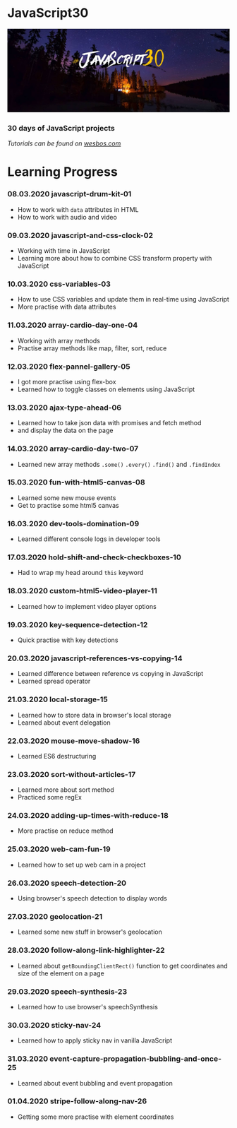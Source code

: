 # JavaScript30

![JavaScript30 header image](https://github.com/kreso66maric/JavaScript30/blob/master/js30.jpg)

### 30 days of JavaScript projects
*Tutorials can be found on [wesbos.com](https://wesbos.com/)*

# Learning Progress

### 08.03.2020 **javascript-drum-kit-01**
* How to work with `data` attributes in HTML
* How to work with audio and video

### 09.03.2020 **javascript-and-css-clock-02**
* Working with time in JavaScript
* Learning more about how to combine CSS transform property with JavaScript

### 10.03.2020 **css-variables-03**
* How to use CSS variables and update them in real-time using JavaScript
* More practise with data attributes

### 11.03.2020 **array-cardio-day-one-04**
* Working with array methods
* Practise array methods like map, filter, sort, reduce

### 12.03.2020 **flex-pannel-gallery-05**
* I got more practise using flex-box
* Learned how to toggle classes on elements using JavaScript

### 13.03.2020 **ajax-type-ahead-06**
* Learned how to take json data with promises and fetch method
* and display the data on the page

### 14.03.2020 **array-cardio-day-two-07**
* Learned new array methods `.some()` `.every()` `.find()` and `.findIndex`

### 15.03.2020 **fun-with-html5-canvas-08**
* Learned some new mouse events
* Get to practise some html5 canvas

### 16.03.2020 **dev-tools-domination-09**
* Learned different console logs in developer tools

### 17.03.2020 **hold-shift-and-check-checkboxes-10**
* Had to wrap my head around `this` keyword

### 18.03.2020 **custom-html5-video-player-11**
* Learned how to implement video player options

### 19.03.2020 **key-sequence-detection-12**
* Quick practise with key detections

### 20.03.2020 **javascript-references-vs-copying-14**
* Learned difference between reference vs copying in JavaScript
* Learned spread operator

### 21.03.2020 **local-storage-15**
* Learned how to store data in browser's local storage
* Learned about event delegation

### 22.03.2020 **mouse-move-shadow-16**
* Learned ES6 destructuring

### 23.03.2020 **sort-without-articles-17**
* Learned more about sort method
* Practiced some regEx

### 24.03.2020 **adding-up-times-with-reduce-18**
* More practise on reduce method

### 25.03.2020 **web-cam-fun-19**
* Learned how to set up web cam in a project

### 26.03.2020 **speech-detection-20**
* Using browser's speech detection to display words

### 27.03.2020 **geolocation-21**
* Learned some new stuff in browser's geolocation

### 28.03.2020 **follow-along-link-highlighter-22**
* Learned about `getBoundingClientRect()` function to get coordinates and size of the element on a page

### 29.03.2020 **speech-synthesis-23**
* Learned how to use browser's speechSynthesis

### 30.03.2020 **sticky-nav-24**
* Learned how to apply sticky nav in vanilla JavaScript

### 31.03.2020 **event-capture-propagation-bubbling-and-once-25**
* Learned about event bubbling and event propagation

### 01.04.2020 **stripe-follow-along-nav-26**
* Getting some more practise with element coordinates
